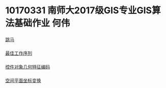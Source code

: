 10170331 南师大2017级GIS专业GIS算法基础作业  何伟
====================================================
###
[跳马](https://shiziru.github.io/跳马.html)
###
[最佳工作序列](https://shiziru.github.io/工作序列.html)
###
[控件对象几何特征编码](https://shiziru.github.io/编码%20.html)
###
[空间平面坐标变换](https://shiziru.github.io/空间平面坐标变换.html)



